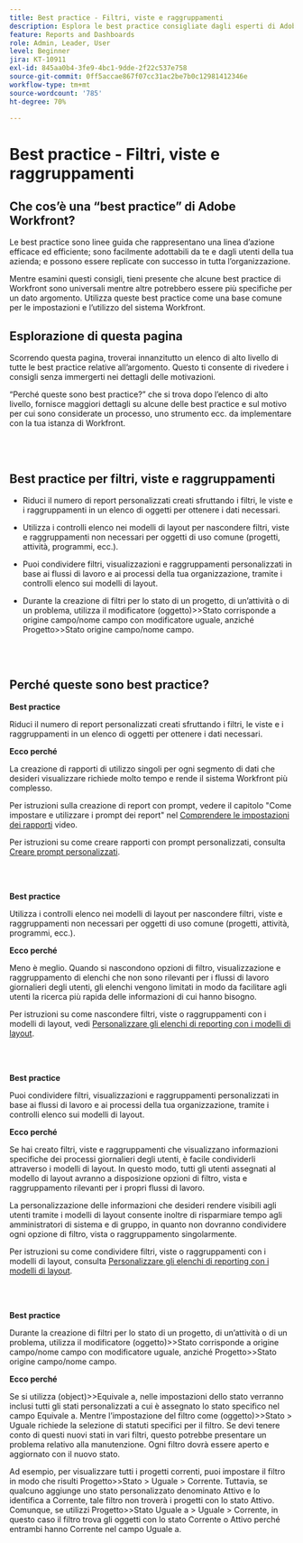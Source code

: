 ```yaml
---
title: Best practice - Filtri, viste e raggruppamenti
description: Esplora le best practice consigliate dagli esperti di Adobe Workfront in merito alla configurazione, alla gestione e all’utilizzo di filtri, viste e raggruppamenti in Workfront.
feature: Reports and Dashboards
role: Admin, Leader, User
level: Beginner
jira: KT-10911
exl-id: 845aa0b4-3fe9-4bc1-9dde-2f22c537e758
source-git-commit: 0ff5accae867f07cc31ac2be7b0c12981412346e
workflow-type: tm+mt
source-wordcount: '785'
ht-degree: 70%

---
```


# Best practice - Filtri, viste e raggruppamenti

## Che cos’è una “best practice” di Adobe Workfront?

Le best practice sono linee guida che rappresentano una linea d’azione efficace ed efficiente; sono facilmente adottabili da te e dagli utenti della tua azienda; e possono essere replicate con successo in tutta l’organizzazione.

Mentre esamini questi consigli, tieni presente che alcune best practice di Workfront sono universali mentre altre potrebbero essere più specifiche per un dato argomento. Utilizza queste best practice come una base comune per le impostazioni e l’utilizzo del sistema Workfront.

## Esplorazione di questa pagina

Scorrendo questa pagina, troverai innanzitutto un elenco di alto livello di tutte le best practice relative all’argomento. Questo ti consente di rivedere i consigli senza immergerti nei dettagli delle motivazioni.

“Perché queste sono best practice?” che si trova dopo l’elenco di alto livello, fornisce maggiori dettagli su alcune delle best practice e sul motivo per cui sono considerate un processo, uno strumento ecc. da implementare con la tua istanza di Workfront.

</br>
</br>

## Best practice per filtri, viste e raggruppamenti

* Riduci il numero di report personalizzati creati sfruttando i filtri, le viste e i raggruppamenti in un elenco di oggetti per ottenere i dati necessari.

* Utilizza i controlli elenco nei modelli di layout per nascondere filtri, viste e raggruppamenti non necessari per oggetti di uso comune (progetti, attività, programmi, ecc.).

* Puoi condividere filtri, visualizzazioni e raggruppamenti personalizzati in base ai flussi di lavoro e ai processi della tua organizzazione, tramite i controlli elenco sui modelli di layout.

* Durante la creazione di filtri per lo stato di un progetto, di un’attività o di un problema, utilizza il modificatore (oggetto)>>Stato corrisponde a origine campo/nome campo con modificatore uguale, anziché Progetto>>Stato origine campo/nome campo.

</br>
</br>

## Perché queste sono best practice?

**Best practice**

Riduci il numero di report personalizzati creati sfruttando i filtri, le viste e i raggruppamenti in un elenco di oggetti per ottenere i dati necessari.

**Ecco perché**

La creazione di rapporti di utilizzo singoli per ogni segmento di dati che desideri visualizzare richiede molto tempo e rende il sistema Workfront più complesso.

Per istruzioni sulla creazione di report con prompt, vedere il capitolo &quot;Come impostare e utilizzare i prompt dei report&quot; nel [Comprendere le impostazioni dei rapporti](https://experienceleague.adobe.com/docs/workfront-learn/tutorials-workfront/reporting/basic-reporting/report-settings.html) video.

Per istruzioni su come creare rapporti con prompt personalizzati, consulta [Creare prompt personalizzati](https://experienceleague.adobe.com/docs/workfront-learn/tutorials-workfront/reporting/intermediate-reporting/custom-prompts.html).

</br>
</br>

**Best practice**

Utilizza i controlli elenco nei modelli di layout per nascondere filtri, viste e raggruppamenti non necessari per oggetti di uso comune (progetti, attività, programmi, ecc.).

**Ecco perché**

Meno è meglio. Quando si nascondono opzioni di filtro, visualizzazione e raggruppamento di elenchi che non sono rilevanti per i flussi di lavoro giornalieri degli utenti, gli elenchi vengono limitati in modo da facilitare agli utenti la ricerca più rapida delle informazioni di cui hanno bisogno.

Per istruzioni su come nascondere filtri, viste o raggruppamenti con i modelli di layout, vedi [Personalizzare gli elenchi di reporting con i modelli di layout](https://experienceleague.adobe.com/docs/workfront-learn/tutorials-workfront/administration-and-setup/layout-templates/customize-reporting-lists-with-layout-templates.html).

</br>
</br>

**Best practice**

Puoi condividere filtri, visualizzazioni e raggruppamenti personalizzati in base ai flussi di lavoro e ai processi della tua organizzazione, tramite i controlli elenco sui modelli di layout.

**Ecco perché**

Se hai creato filtri, viste e raggruppamenti che visualizzano informazioni specifiche dei processi giornalieri degli utenti, è facile condividerli attraverso i modelli di layout. In questo modo, tutti gli utenti assegnati al modello di layout avranno a disposizione opzioni di filtro, vista e raggruppamento rilevanti per i propri flussi di lavoro.

La personalizzazione delle informazioni che desideri rendere visibili agli utenti tramite i modelli di layout consente inoltre di risparmiare tempo agli amministratori di sistema e di gruppo, in quanto non dovranno condividere ogni opzione di filtro, vista o raggruppamento singolarmente.

Per istruzioni su come condividere filtri, viste o raggruppamenti con i modelli di layout, consulta [Personalizzare gli elenchi di reporting con i modelli di layout](https://experienceleague.adobe.com/docs/workfront-learn/tutorials-workfront/administration-and-setup/layout-templates/customize-reporting-lists-with-layout-templates.html).

</br>
</br>

**Best practice**

Durante la creazione di filtri per lo stato di un progetto, di un’attività o di un problema, utilizza il modificatore (oggetto)>>Stato corrisponde a origine campo/nome campo con modificatore uguale, anziché Progetto>>Stato origine campo/nome campo.

**Ecco perché**

Se si utilizza (object)>>Equivale a, nelle impostazioni dello stato verranno inclusi tutti gli stati personalizzati a cui è assegnato lo stato specifico nel campo Equivale a. Mentre l’impostazione del filtro come (oggetto)>>Stato > Uguale richiede la selezione di statuti specifici per il filtro. Se devi tenere conto di questi nuovi stati in vari filtri, questo potrebbe presentare un problema relativo alla manutenzione. Ogni filtro dovrà essere aperto e aggiornato con il nuovo stato.

Ad esempio, per visualizzare tutti i progetti correnti, puoi impostare il filtro in modo che risulti Progetto>>Stato > Uguale > Corrente. Tuttavia, se qualcuno aggiunge uno stato personalizzato denominato Attivo e lo identifica a Corrente, tale filtro non troverà i progetti con lo stato Attivo. Comunque, se utilizzi Progetto>>Stato Uguale a > Uguale > Corrente, in questo caso il filtro trova gli oggetti con lo stato Corrente o Attivo perché entrambi hanno Corrente nel campo Uguale a.
